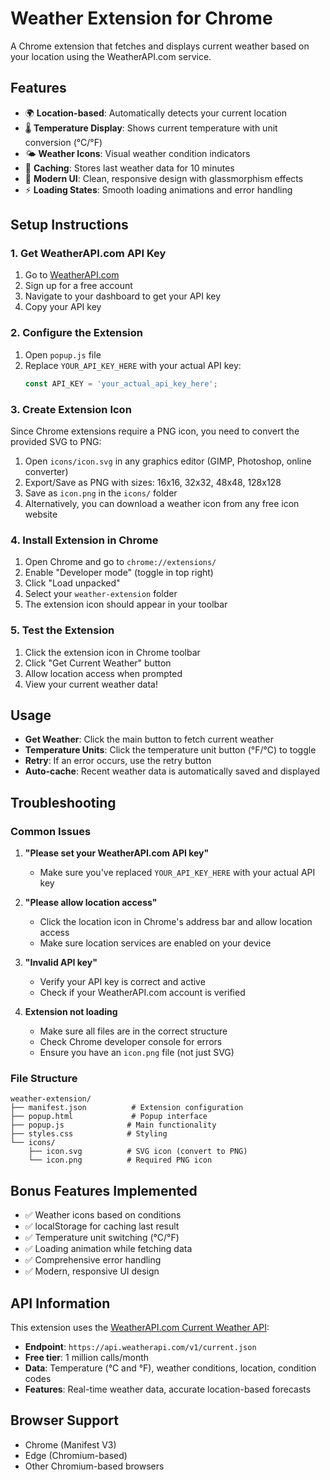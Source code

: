 # Weather Extension for Chrome

A Chrome extension that fetches and displays current weather based on your location using the WeatherAPI.com service.

## Features

- 🌍 **Location-based**: Automatically detects your current location
- 🌡️ **Temperature Display**: Shows current temperature with unit conversion (°C/°F)
- 🌤️ **Weather Icons**: Visual weather condition indicators
- 💾 **Caching**: Stores last weather data for 10 minutes
- 🎨 **Modern UI**: Clean, responsive design with glassmorphism effects
- ⚡ **Loading States**: Smooth loading animations and error handling

## Setup Instructions

### 1. Get WeatherAPI.com API Key

1. Go to [WeatherAPI.com](https://www.weatherapi.com/)
2. Sign up for a free account
3. Navigate to your dashboard to get your API key
4. Copy your API key

### 2. Configure the Extension

1. Open `popup.js` file
2. Replace `YOUR_API_KEY_HERE` with your actual API key:
   ```javascript
   const API_KEY = 'your_actual_api_key_here';
   ```

### 3. Create Extension Icon

Since Chrome extensions require a PNG icon, you need to convert the provided SVG to PNG:

1. Open `icons/icon.svg` in any graphics editor (GIMP, Photoshop, online converter)
2. Export/Save as PNG with sizes: 16x16, 32x32, 48x48, 128x128
3. Save as `icon.png` in the `icons/` folder
4. Alternatively, you can download a weather icon from any free icon website

### 4. Install Extension in Chrome

1. Open Chrome and go to `chrome://extensions/`
2. Enable "Developer mode" (toggle in top right)
3. Click "Load unpacked"
4. Select your `weather-extension` folder
5. The extension icon should appear in your toolbar

### 5. Test the Extension

1. Click the extension icon in Chrome toolbar
2. Click "Get Current Weather" button
3. Allow location access when prompted
4. View your current weather data!

## Usage

- **Get Weather**: Click the main button to fetch current weather
- **Temperature Units**: Click the temperature unit button (°F/°C) to toggle
- **Retry**: If an error occurs, use the retry button
- **Auto-cache**: Recent weather data is automatically saved and displayed

## Troubleshooting

### Common Issues

1. **"Please set your WeatherAPI.com API key"**
   - Make sure you've replaced `YOUR_API_KEY_HERE` with your actual API key

2. **"Please allow location access"**
   - Click the location icon in Chrome's address bar and allow location access
   - Make sure location services are enabled on your device

3. **"Invalid API key"**
   - Verify your API key is correct and active
   - Check if your WeatherAPI.com account is verified

4. **Extension not loading**
   - Make sure all files are in the correct structure
   - Check Chrome developer console for errors
   - Ensure you have an `icon.png` file (not just SVG)

### File Structure
```
weather-extension/
├── manifest.json          # Extension configuration
├── popup.html             # Popup interface
├── popup.js              # Main functionality
├── styles.css            # Styling
└── icons/
    ├── icon.svg          # SVG icon (convert to PNG)
    └── icon.png          # Required PNG icon
```

## Bonus Features Implemented

- ✅ Weather icons based on conditions
- ✅ localStorage for caching last result
- ✅ Temperature unit switching (°C/°F)
- ✅ Loading animation while fetching data
- ✅ Comprehensive error handling
- ✅ Modern, responsive UI design

## API Information

This extension uses the [WeatherAPI.com Current Weather API](https://www.weatherapi.com/):
- **Endpoint**: `https://api.weatherapi.com/v1/current.json`
- **Free tier**: 1 million calls/month
- **Data**: Temperature (°C and °F), weather conditions, location, condition codes
- **Features**: Real-time weather data, accurate location-based forecasts

## Browser Support

- Chrome (Manifest V3)
- Edge (Chromium-based)
- Other Chromium-based browsers

